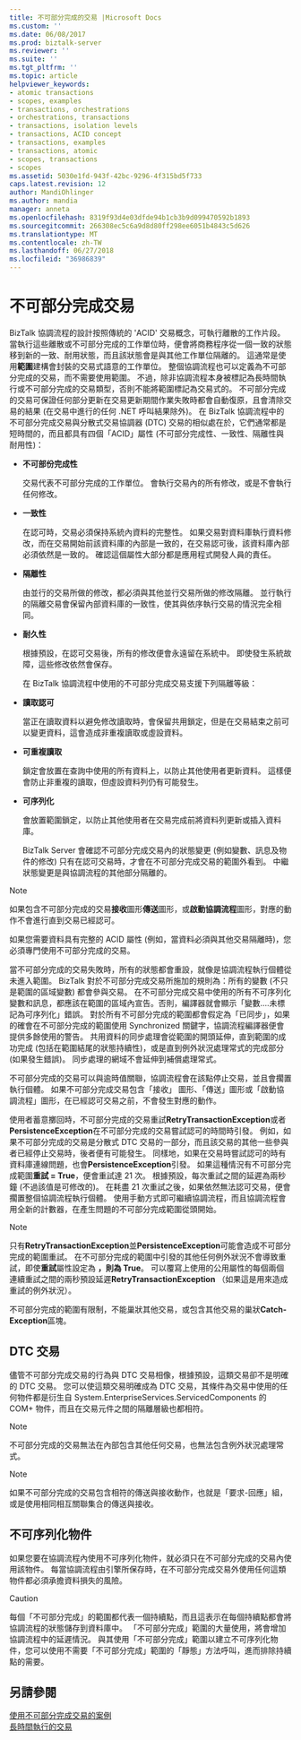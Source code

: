 ```yaml
---
title: 不可部分完成的交易 |Microsoft Docs
ms.custom: ''
ms.date: 06/08/2017
ms.prod: biztalk-server
ms.reviewer: ''
ms.suite: ''
ms.tgt_pltfrm: ''
ms.topic: article
helpviewer_keywords:
- atomic transactions
- scopes, examples
- transactions, orchestrations
- orchestrations, transactions
- transactions, isolation levels
- transactions, ACID concept
- transactions, examples
- transactions, atomic
- scopes, transactions
- scopes
ms.assetid: 5030e1fd-943f-42bc-9296-4f315bd5f733
caps.latest.revision: 12
author: MandiOhlinger
ms.author: mandia
manager: anneta
ms.openlocfilehash: 8319f93d4e03dfde94b1cb3b9d099470592b1893
ms.sourcegitcommit: 266308ec5c6a9d8d80ff298ee6051b4843c5d626
ms.translationtype: MT
ms.contentlocale: zh-TW
ms.lasthandoff: 06/27/2018
ms.locfileid: "36986839"
---
```

# <a name="atomic-transactions"></a>不可部分完成交易
BizTalk 協調流程的設計按照傳統的 'ACID' 交易概念，可執行離散的工作片段。 當執行這些離散或不可部分完成的工作單位時，便會將商務程序從一個一致的狀態移到新的一致、耐用狀態，而且該狀態會是與其他工作單位隔離的。 這通常是使用**範圍**建構會封裝的交易式語意的工作單位。 整個協調流程也可以定義為不可部分完成的交易，而不需要使用範圍。 不過，除非協調流程本身被標記為長時間執行或不可部分完成的交易類型，否則不能將範圍標記為交易式的。 不可部分完成的交易可保證任何部分更新在交易更新期間作業失敗時都會自動復原，且會清除交易的結果 (在交易中進行的任何 .NET 呼叫結果除外)。 在 BizTalk 協調流程中的不可部分完成交易與分散式交易協調器 (DTC) 交易的相似處在於，它們通常都是短時間的，而且都具有四個「ACID」屬性 (不可部分完成性、一致性、隔離性與耐用性)：  
  
- **不可部份完成性**  
  
   交易代表不可部分完成的工作單位。 會執行交易內的所有修改，或是不會執行任何修改。  
  
- **一致性**  
  
   在認可時，交易必須保持系統內資料的完整性。 如果交易對資料庫執行資料修改，而在交易開始前該資料庫的內部是一致的，在交易認可後，該資料庫內部必須依然是一致的。 確認這個屬性大部分都是應用程式開發人員的責任。  
  
- **隔離性**  
  
   由並行的交易所做的修改，都必須與其他並行交易所做的修改隔離。 並行執行的隔離交易會保留內部資料庫的一致性，使其與依序執行交易的情況完全相同。  
  
- **耐久性**  
  
   根據預設，在認可交易後，所有的修改便會永遠留在系統中。 即使發生系統故障，這些修改依然會保存。  
  
  在 BizTalk 協調流程中使用的不可部分完成交易支援下列隔離等級：  
  
- **讀取認可**  
  
   當正在讀取資料以避免修改讀取時，會保留共用鎖定，但是在交易結束之前可以變更資料，這會造成非重複讀取或虛設資料。  
  
- **可重複讀取**  
  
   鎖定會放置在查詢中使用的所有資料上，以防止其他使用者更新資料。 這樣便會防止非重複的讀取，但虛設資料列仍有可能發生。  
  
- **可序列化**  
  
   會放置範圍鎖定，以防止其他使用者在交易完成前將資料列更新或插入資料庫。  
  
  BizTalk Server 會確認不可部分完成交易內的狀態變更 (例如變數、訊息及物件的修改) 只有在認可交易時，才會在不可部分完成交易的範圍外看到。 中繼狀態變更是與協調流程的其他部分隔離的。  
  
> [!NOTE]
>  如果包含不可部分完成的交易**接收**圖形**傳送**圖形，或**啟動協調流程**圖形，對應的動作不會進行直到交易已經認可。  
  
 如果您需要資料具有完整的 ACID 屬性 (例如，當資料必須與其他交易隔離時)，您必須專門使用不可部分完成的交易。  
  
 當不可部分完成的交易失敗時，所有的狀態都會重設，就像是協調流程執行個體從未進入範圍。 BizTalk 對於不可部分完成交易所施加的規則為：所有的變數 (不只是範圍的區域變數) 都會參與交易。 在不可部分完成交易中使用的所有不可序列化變數和訊息，都應該在範圍的區域內宣告。否則，編譯器就會顯示「變數….未標記為可序列化」錯誤。 對於所有不可部分完成的範圍都會假定為「已同步」，如果的確會在不可部分完成的範圍使用 Synchronized 關鍵字，協調流程編譯器便會提供多餘使用的警告。 共用資料的同步處理會從範圍的開頭延伸，直到範圍的成功完成 (包括在範圍結尾的狀態持續性)，或是直到例外狀況處理常式的完成部分 (如果發生錯誤)。 同步處理的網域不會延伸到補償處理常式。  
  
 不可部分完成的交易可以與逾時值關聯，協調流程會在該點停止交易，並且會擱置執行個體。 如果不可部分完成交易包含「接收」 圖形、「傳送」圖形或「啟動協調流程」圖形，在已經認可交易之前，不會發生對應的動作。  
  
 使用者蓄意擲回時，不可部分完成的交易重試**RetryTransactionException**或者**PersistenceException**在不可部分完成的交易嘗試認可的時間時引發。 例如，如果不可部分完成的交易是分散式 DTC 交易的一部分，而且該交易的其他一些參與者已經停止交易時，後者便有可能發生。 同樣地，如果在交易時嘗試認可的時有資料庫連線問題，也會**PersistenceException**引發。 如果這種情況有不可部分完成範圍**重試 = True**，便會重試達 21 次。 根據預設，每次重試之間的延遲為兩秒鐘 (不過該值是可修改的)。 在耗盡 21 次重試之後，如果依然無法認可交易，便會擱置整個協調流程執行個體。 使用手動方式即可繼續協調流程，而且協調流程會用全新的計數器，在產生問題的不可部分完成範圍從頭開始。  
  
> [!NOTE]
>  只有**RetryTransactionException**並**PersistenceException**可能會造成不可部分完成的範圍重試。 在不可部分完成的範圍中引發的其他任何例外狀況不會導致重試，即使**重試**屬性設定為 **，則為 True**。 可以覆寫上使用的公用屬性的每個兩個連續重試之間的兩秒預設延遲**RetryTransactionException** （如果這是用來造成重試的例外狀況）。  
  
 不可部分完成的範圍有限制，不能巢狀其他交易，或包含其他交易的巢狀**Catch-Exception**區塊。  
  
## <a name="dtc-transactions"></a>DTC 交易  
 儘管不可部分完成交易的行為與 DTC 交易相像，根據預設，這類交易卻不是明確的 DTC 交易。 您可以使這類交易明確成為 DTC 交易，其條件為交易中使用的任何物件都是衍生自 System.EnterpriseServices.ServicedComponents 的 COM+ 物件，而且在交易元件之間的隔離層級也都相符。  
  
> [!NOTE]
>  不可部分完成的交易無法在內部包含其他任何交易，也無法包含例外狀況處理常式。  
  
> [!NOTE]
>  如果不可部分完成的交易包含相符的傳送與接收動作，也就是「要求-回應」組，或是使用相同相互關聯集合的傳送與接收。  
  
## <a name="non-serializable-objects"></a>不可序列化物件  
 如果您要在協調流程內使用不可序列化物件，就必須只在不可部分完成的交易內使用該物件。 每當協調流程由引擎所保存時，在不可部分完成交易外使用任何這類物件都必須承擔資料損失的風險。  
  
> [!CAUTION]
>  每個「不可部分完成」的範圍都代表一個持續點，而且這表示在每個持續點都會將協調流程的狀態儲存到資料庫中。 「不可部分完成」範圍的大量使用，將會增加協調流程中的延遲情況。 與其使用「不可部分完成」範圍以建立不可序列化物件，您可以使用不需要「不可部分完成」範圍的「靜態」方法呼叫，進而排除持續點的需要。  
  
## <a name="see-also"></a>另請參閱  
 [使用不可部分完成交易的案例](../core/scenarios-using-atomic-transactions.md)   
 [長時間執行的交易](../core/long-running-transactions.md)